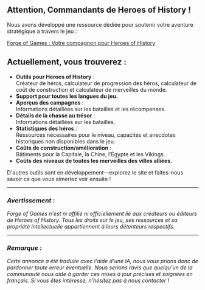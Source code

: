 ## Attention, Commandants de Heroes of History !

Nous avons développé une ressource dédiée pour soutenir votre aventure stratégique à travers le jeu :

[Forge of Games : Votre compagnon pour Heroes of History](https://forgeofgames.com/)

## Actuellement, vous trouverez :
- **Outils pour Heroes of History** :  
  Créateur de héros, calculateur de progression des héros, calculateur de coût de construction et calculateur de merveilles du monde.
- **Support pour toutes les langues du jeu.**
- **Aperçus des campagnes** :  
  Informations détaillées sur les batailles et les récompenses.
- **Détails de la chasse au trésor** :  
  Informations détaillées sur les batailles.
- **Statistiques des héros** :  
  Ressources nécessaires pour le niveau, capacités et anecdotes historiques non disponibles dans le jeu.
- **Coûts de construction/amélioration** :  
  Bâtiments pour la Capitale, la Chine, l’Égypte et les Vikings.
- **Coûts des niveaux de toutes les merveilles des villes alliées.**

D'autres outils sont en développement—explorez le site et faites-nous savoir ce que vous aimeriez voir ensuite !

---

### *Avertissement :*
*Forge of Games n'est ni affilié ni officiellement lié aux créateurs ou éditeurs de Heroes of History. Tous les droits sur le jeu, ses ressources et sa propriété intellectuelle appartiennent à leurs détenteurs respectifs.*

---

### *Remarque :*
*Cette annonce a été traduite avec l'aide d'une IA, nous vous prions donc de pardonner toute erreur éventuelle. Nous serions ravis que quelqu’un de la communauté nous aide à garder ces mises à jour précises et soignées en français. Si vous êtes intéressé, n’hésitez pas à nous contacter !*
